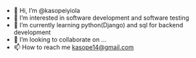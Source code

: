 - 👋 Hi, I’m @kasopeiyiola
- 👀 I’m interested in software development and software testing
- 🌱 I’m currently learning python(Django) and sql for backend development 
- 💞️ I’m looking to collaborate on ...
- 📫 How to reach me kasope14@gmail.com

<!---
kasopeiyiola/kasopeiyiola is a ✨ special ✨ repository because its `README.md` (this file) appears on your GitHub profile.
You can click the Preview link to take a look at your changes.
--->

